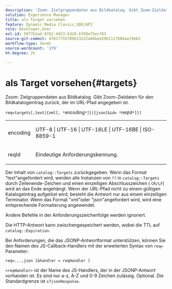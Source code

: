 ```yaml
---
description: 'Zoom: Zielgruppendaten aus Bildkatalog. Gibt Zoom-Zieldaten für den Bildkatalogeintrag zurück, der im URL-Pfad angegeben ist.'
solution: Experience Manager
title: als Target vorsehen
feature: Dynamic Media Classic,SDK/API
role: Developer,User
exl-id: 58f7b1ad-8762-4d23-b320-6f69e75ecf63
source-git-commit: 4f81f755789613222a66bed2961117604ae19e62
workflow-type: tm+mt
source-wordcount: '179'
ht-degree: 2%

---
```


# als Target vorsehen{#targets}

Zoom: Zielgruppendaten aus Bildkatalog. Gibt Zoom-Zieldaten für den Bildkatalogeintrag zurück, der im URL-Pfad angegeben ist.

`req=targets[,text|{xml[, *`encoding`*]}|{json[&id= *`reqId`*]}]`

<table id="simpletable_D64E706258FD4A9C9C8026D97B472FCC"> 
 <tr class="strow"> 
  <td class="stentry"> <p><span class="codeph"><span class="varname"> encoding</span> </span> </p> </td> 
  <td class="stentry"> <p><span class="codeph"> UTF-8 | UTF-16 | UTF-16LE | UTF-16BE | ISO-8859-1</span> </p></td> 
 </tr> 
 <tr class="strow"> 
  <td class="stentry"> <p><span class="codeph"><span class="varname"> reqId</span></span> </p></td> 
  <td class="stentry"> <p>Eindeutige Anforderungskennung. </p></td> 
 </tr> 
</table>

Der Inhalt von `catalog::Targets` zurückgegeben. Wenn das Format &quot;text&quot;angefordert wird, werden alle Instanzen von `??` in `catalog::Targets` durch Zeilenende-Zeichen und einen einzeiligen Abschlusszeichen ( `CR/LF`) wird an das Ende angehängt. Wenn der URL-Pfad nicht zu einem gültigen Katalogeintrag aufgelöst wird, besteht die Antwort nur aus einem einzeiligen Terminator. Wenn das Format &quot;xml&quot;oder &quot;json&quot;angefordert wird, wird eine entsprechende Formatierung angewendet.

Andere Befehle in der Anforderungszeichenfolge werden ignoriert.

Die HTTP-Antwort kann zwischengespeichert werden, wobei die TTL auf `catalog::Expiration`.

Bei Anforderungen, die das JSONP-Antwortformat unterstützen, können Sie den Namen des JS-Callback-Handlers mit der erweiterten Syntax von `req=` Parameter:

`req=...,json [&handler = reqHandler ]`

`<reqHandler>` ist der Name des JS-Handlers, der in der JSONP-Antwort vorhanden ist. Es sind nur a-z, A-Z und 0-9 Zeichen zulässig. Optional. Die Standardgrenze ist `s7jsonResponse`.
